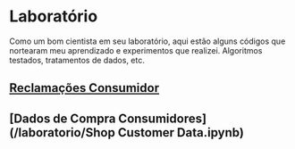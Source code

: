 # Laboratório

Como um bom cientista em seu laboratório, aqui estão alguns códigos que nortearam meu aprendizado e experimentos que realizei. Algoritmos testados, tratamentos de dados, etc.

## [Reclamações Consumidor](/laboratorio/Reclama%C3%A7%C3%B5es%20Consumidor%20SINDEC%202016.ipynb)

## [Dados de Compra Consumidores](/laboratorio/Shop Customer Data.ipynb)
